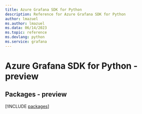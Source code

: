 ```yaml
---
title: Azure Grafana SDK for Python
description: Reference for Azure Grafana SDK for Python
author: lmazuel
ms.author: lmazuel
ms.data: 06/14/2023
ms.topic: reference
ms.devlang: python
ms.service: grafana
---
```

# Azure Grafana SDK for Python - preview
## Packages - preview
[!INCLUDE [packages](grafana-index.md)]